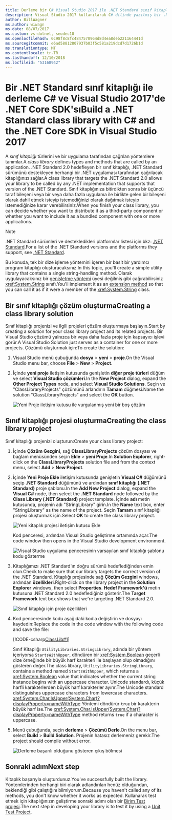 ```yaml
---
title: Derleme bir C# Visual Studio 2017 ile .NET Standard sınıf kitaplığı
description: Visual Studio 2017 kullanılarak C# dilinde yazılmış bir .NET Standard sınıf kitaplığı oluşturmayı öğrenin.
author: BillWagner
ms.author: wiwagn
ms.date: 08/07/2017
ms.custom: vs-dotnet, seodec18
ms.openlocfilehash: 0c98f8c8fc4847570964d8d4ea8deb221164441d
ms.sourcegitcommit: e6ad58812807937b03f5c581a219dcd7d1726b1d
ms.translationtype: MT
ms.contentlocale: tr-TR
ms.lasthandoff: 12/10/2018
ms.locfileid: "53168942"
---
```

# <a name="build-a-net-standard-class-library-with-c-and-the-net-core-sdk-in-visual-studio-2017"></a><span data-ttu-id="4140c-103">Bir .NET Standard sınıf kitaplığı ile derleme C# ve Visual Studio 2017'de .NET Core SDK'sı</span><span class="sxs-lookup"><span data-stu-id="4140c-103">Build a .NET Standard class library with C# and the .NET Core SDK in Visual Studio 2017</span></span>

<span data-ttu-id="4140c-104">A *sınıf kitaplığı* türlerini ve bir uygulama tarafından çağrılan yöntemlere tanımlar.</span><span class="sxs-lookup"><span data-stu-id="4140c-104">A *class library* defines types and methods that are called by an application.</span></span> <span data-ttu-id="4140c-105">.NET Standard 2.0 hedefleyen bir sınıf kitaplığı, .NET Standard sürümünü destekleyen herhangi bir .NET uygulaması tarafından çağrılacak kitaplığınızı sağlar.</span><span class="sxs-lookup"><span data-stu-id="4140c-105">A class library that targets the .NET Standard 2.0 allows your library to be called by any .NET implementation that supports that version of the .NET Standard.</span></span> <span data-ttu-id="4140c-106">Sınıf kitaplığınıza bitirdikten sonra bir üçüncü taraf bileşeni veya bir veya daha fazla uygulama ile birlikte gelen bir bileşeni olarak dahil etmek isteyip istemediğinizi olarak dağıtmak isteyip istemediğinize karar verebilirsiniz.</span><span class="sxs-lookup"><span data-stu-id="4140c-106">When you finish your class library, you can decide whether you want to distribute it as a third-party component or whether you want to include it as a bundled component with one or more applications.</span></span>

> [!NOTE]
> <span data-ttu-id="4140c-107">.NET Standard sürümleri ve destekledikleri platformlar listesi için bkz: [.NET Standard](../../standard/net-standard.md).</span><span class="sxs-lookup"><span data-stu-id="4140c-107">For a list of the .NET Standard versions and the platforms they support, see [.NET Standard](../../standard/net-standard.md).</span></span>

<span data-ttu-id="4140c-108">Bu konuda, tek bir dize işleme yöntemini içeren bir basit bir yardımcı program kitaplığı oluşturacaksınız.</span><span class="sxs-lookup"><span data-stu-id="4140c-108">In this topic, you'll create a simple utility library that contains a single string-handling method.</span></span> <span data-ttu-id="4140c-109">Olarak uygulayacaksınız bir [genişletme yöntemi](../../csharp/programming-guide/classes-and-structs/extension-methods.md) üyesi değilmiş gibi çağırabilirsiniz <xref:System.String> sınıfı.</span><span class="sxs-lookup"><span data-stu-id="4140c-109">You'll implement it as an [extension method](../../csharp/programming-guide/classes-and-structs/extension-methods.md) so that you can call it as if it were a member of the <xref:System.String> class.</span></span>

## <a name="creating-a-class-library-solution"></a><span data-ttu-id="4140c-110">Bir sınıf kitaplığı çözüm oluşturma</span><span class="sxs-lookup"><span data-stu-id="4140c-110">Creating a class library solution</span></span>

<span data-ttu-id="4140c-111">Sınıf kitaplığı projenizi ve ilgili projeleri çözüm oluşturmaya başlayın.</span><span class="sxs-lookup"><span data-stu-id="4140c-111">Start by creating a solution for your class library project and its related projects.</span></span> <span data-ttu-id="4140c-112">Bir Visual Studio çözümü yalnızca bir veya daha fazla proje için kapsayıcı işlevi görür.</span><span class="sxs-lookup"><span data-stu-id="4140c-112">A Visual Studio Solution just serves as a container for one or more projects.</span></span> <span data-ttu-id="4140c-113">Çözümü oluşturmak için:</span><span class="sxs-lookup"><span data-stu-id="4140c-113">To create the solution:</span></span>

1. <span data-ttu-id="4140c-114">Visual Studio menü çubuğunda **dosya** > **yeni** > **proje**.</span><span class="sxs-lookup"><span data-stu-id="4140c-114">On the Visual Studio menu bar, choose **File** > **New** > **Project**.</span></span>

1. <span data-ttu-id="4140c-115">İçinde **yeni proje** iletişim kutusunda genişletin **diğer proje türleri** düğüm ve select **Visual Studio çözümleri**.</span><span class="sxs-lookup"><span data-stu-id="4140c-115">In the **New Project** dialog, expand the **Other Project Types** node, and select **Visual Studio Solutions**.</span></span> <span data-ttu-id="4140c-116">Seçin ve "ClassLibraryProjects" çözümünü arlandırın **Tamam** düğmesi.</span><span class="sxs-lookup"><span data-stu-id="4140c-116">Name the solution "ClassLibraryProjects" and select the **OK** button.</span></span>

   ![Yeni Proje iletişim kutusu ile vurgulanmış yeni bir boş çözüm](./media/library-with-visual-studio/new-project-dialog.png)

## <a name="creating-the-class-library-project"></a><span data-ttu-id="4140c-118">Sınıf kitaplığı projesi oluşturma</span><span class="sxs-lookup"><span data-stu-id="4140c-118">Creating the class library project</span></span>

<span data-ttu-id="4140c-119">Sınıf kitaplığı projenizi oluşturun:</span><span class="sxs-lookup"><span data-stu-id="4140c-119">Create your class library project:</span></span>

1. <span data-ttu-id="4140c-120">İçinde **Çözüm Gezgini**, sağ **ClassLibraryProjects** çözüm dosyası ve bağlam menüsünden seçin **Ekle** > **yeni Proje**.</span><span class="sxs-lookup"><span data-stu-id="4140c-120">In **Solution Explorer**, right-click on the **ClassLibraryProjects** solution file and from the context menu, select **Add** > **New Project**.</span></span>

1. <span data-ttu-id="4140c-121">İçinde **Yeni Proje Ekle** iletişim kutusunda genişletin **Visual C#** düğümünü seçip **.NET Standard** düğümünü ve ardından **sınıf kitaplığı (.NET Standard)** proje şablonu.</span><span class="sxs-lookup"><span data-stu-id="4140c-121">In the **Add New Project** dialog, expand the **Visual C#** node, then select the **.NET Standard** node followed by the **Class Library (.NET Standard)** project template.</span></span> <span data-ttu-id="4140c-122">İçinde **adı** metin kutusunda, projenin adı "StringLibrary" girin.</span><span class="sxs-lookup"><span data-stu-id="4140c-122">In the **Name** text box, enter "StringLibrary" as the name of the project.</span></span> <span data-ttu-id="4140c-123">Seçin **Tamam** sınıf kitaplığı projesi oluşturmak için.</span><span class="sxs-lookup"><span data-stu-id="4140c-123">Select **OK** to create the class library project.</span></span>

   ![Yeni kitaplık projesi iletişim kutusu Ekle](./media/library-with-visual-studio/add-new-library-project.png)

   <span data-ttu-id="4140c-125">Kod penceresi, ardından Visual Studio geliştirme ortamında açar.</span><span class="sxs-lookup"><span data-stu-id="4140c-125">The code window then opens in the Visual Studio development environment.</span></span>

   ![Visual Studio uygulama penceresinin varsayılan sınıf kitaplığı şablonu kodu gösterme](./media/library-with-visual-studio/string-library-project.png)

1. <span data-ttu-id="4140c-127">Kitaplığımızı .NET Standard'ın doğru sürümü hedeflediğinden emin olun.</span><span class="sxs-lookup"><span data-stu-id="4140c-127">Check to make sure that our library targets the correct version of the .NET Standard.</span></span> <span data-ttu-id="4140c-128">Kitaplığı projesinde sağ **Çözüm Gezgini** windows, ardından **özellikleri**.</span><span class="sxs-lookup"><span data-stu-id="4140c-128">Right-click on the library project in the **Solution Explorer** windows, then select **Properties**.</span></span> <span data-ttu-id="4140c-129">**Hedef Framework'ü** metin kutusuna .NET Standard 2.0 hedeflediğiniz gösterir.</span><span class="sxs-lookup"><span data-stu-id="4140c-129">The **Target Framework** text box shows that we're targeting .NET Standard 2.0.</span></span>

   ![Sınıf kitaplığı için proje özellikleri](./media/library-with-visual-studio/library-project-properties.png)

1. <span data-ttu-id="4140c-131">Kod penceresinde kodu aşağıdaki kodla değiştirin ve dosyayı kaydedin:</span><span class="sxs-lookup"><span data-stu-id="4140c-131">Replace the code in the code window with the following code and save the file:</span></span>

   [!CODE-csharp[ClassLib#1](../../../samples/snippets/csharp/getting_started/with_visual_studio_2017/classlib.cs)]

   <span data-ttu-id="4140c-132">Sınıf Kitaplığı `UtilityLibraries.StringLibrary`, adında bir yöntem içeriyorsa `StartsWithUpper`, döndüren bir <xref:System.Boolean> geçerli dize örneğinde bir büyük harf karakteri ile başlayan olup olmadığını gösteren değer.</span><span class="sxs-lookup"><span data-stu-id="4140c-132">The class library, `UtilityLibraries.StringLibrary`, contains a method named `StartsWithUpper`, which returns a <xref:System.Boolean> value that indicates whether the current string instance begins with an uppercase character.</span></span> <span data-ttu-id="4140c-133">Unicode standardı, küçük harfli karakterlerden büyük harf karakterler ayırır.</span><span class="sxs-lookup"><span data-stu-id="4140c-133">The Unicode standard distinguishes uppercase characters from lowercase characters.</span></span> <span data-ttu-id="4140c-134"><xref:System.Char.IsUpper(System.Char)?displayProperty=nameWithType> Yöntemi döndürür `true` bir karakterin büyük harf ise.</span><span class="sxs-lookup"><span data-stu-id="4140c-134">The <xref:System.Char.IsUpper(System.Char)?displayProperty=nameWithType> method returns `true` if a character is uppercase.</span></span>

1. <span data-ttu-id="4140c-135">Menü çubuğunda, seçin **derleme** > **Çözümü Derle**.</span><span class="sxs-lookup"><span data-stu-id="4140c-135">On the menu bar, select **Build** > **Build Solution**.</span></span> <span data-ttu-id="4140c-136">Projenin hatasız derlemeniz gerekir.</span><span class="sxs-lookup"><span data-stu-id="4140c-136">The project should compile without error.</span></span>

   ![Derleme başarılı olduğunu gösteren çıkış bölmesi](./media/library-with-visual-studio/output-pane-successful-build.png)

## <a name="next-step"></a><span data-ttu-id="4140c-138">Sonraki adım</span><span class="sxs-lookup"><span data-stu-id="4140c-138">Next step</span></span>

<span data-ttu-id="4140c-139">Kitaplık başarıyla oluşturdunuz.</span><span class="sxs-lookup"><span data-stu-id="4140c-139">You've successfully built the library.</span></span> <span data-ttu-id="4140c-140">Yöntemlerinden herhangi biri olarak adlandırılan henüz olduğundan, beklendiği gibi çalıştığını bilmiyorum.</span><span class="sxs-lookup"><span data-stu-id="4140c-140">Because you haven't called any of its methods, you don't know whether it works as expected.</span></span> <span data-ttu-id="4140c-141">Kullanarak test etmek için kitaplığınızın geliştirme sonraki adımı olan bir [Birim Test projesi](testing-library-with-visual-studio.md).</span><span class="sxs-lookup"><span data-stu-id="4140c-141">The next step in developing your library is to test it by using a [Unit Test Project](testing-library-with-visual-studio.md).</span></span>